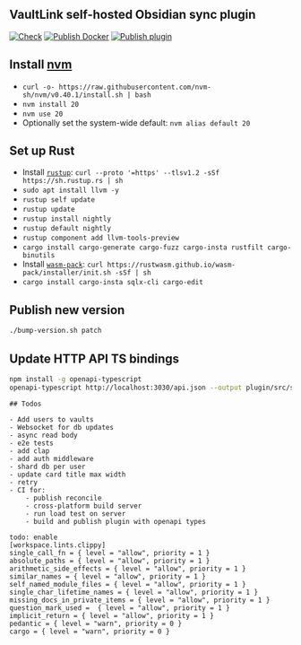 ## VaultLink self-hosted Obsidian sync plugin

[![Check](https://github.com/schmelczer/obsidian-shared-sync/actions/workflows/check.yml/badge.svg)](https://github.com/schmelczer/obsidian-shared-sync/actions/workflows/check.yml)
[![Publish Docker](https://github.com/schmelczer/obsidian-shared-sync/actions/workflows/publish-docker.yml/badge.svg)](https://github.com/schmelczer/obsidian-shared-sync/actions/workflows/publish-docker.yml)
[![Publish plugin](https://github.com/schmelczer/obsidian-shared-sync/actions/workflows/publish-plugin.yml/badge.svg)](https://github.com/schmelczer/obsidian-shared-sync/actions/workflows/publish-plugin.yml)


## Install [nvm](https://github.com/nvm-sh/nvm)

- `curl -o- https://raw.githubusercontent.com/nvm-sh/nvm/v0.40.1/install.sh | bash`
- `nvm install 20`
- `nvm use 20`
- Optionally set the system-wide default: `nvm alias default 20`


## Set up Rust

- Install [`rustup`](https://rustup.rs): `curl --proto '=https' --tlsv1.2 -sSf https://sh.rustup.rs | sh`
- `sudo apt install llvm -y`
- `rustup self update`
- `rustup update`
- `rustup install nightly`
- `rustup default nightly`
- `rustup component add llvm-tools-preview`
- `cargo install cargo-generate cargo-fuzz cargo-insta rustfilt cargo-binutils`
- Install [`wasm-pack`](https://rustwasm.github.io/wasm-pack/installer): `curl https://rustwasm.github.io/wasm-pack/installer/init.sh -sSf | sh`
- `cargo install cargo-insta sqlx-cli cargo-edit`


## Publish new version 

```sh
./bump-version.sh patch
```


## Update HTTP API TS bindings

```sh 
npm install -g openapi-typescript
openapi-typescript http://localhost:3030/api.json --output plugin/src/services/types.ts
```

```
## Todos

- Add users to vaults
- Websocket for db updates
- async read body
- e2e tests
- add clap
- add auth middleware
- shard db per user
- update card title max width
- retry
- CI for:
    - publish reconcile
    - cross-platform build server
    - run load test on server
    - build and publish plugin with openapi types

todo: enable
[workspace.lints.clippy]
single_call_fn = { level = "allow", priority = 1 }
absolute_paths = { level = "allow", priority = 1 }
arithmetic_side_effects = { level = "allow", priority = 1 }
similar_names = { level = "allow", priority = 1 }
self_named_module_files = { level = "allow", priority = 1 }
single_char_lifetime_names = { level = "allow", priority = 1 }
missing_docs_in_private_items = { level = "allow", priority = 1 }
question_mark_used =  { level = "allow", priority = 1 }
implicit_return = { level = "allow", priority = 1 }
pedantic = { level = "warn", priority = 0 }
cargo = { level = "warn", priority = 0 }

```
